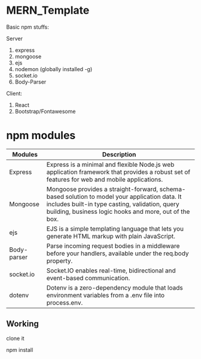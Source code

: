 # MERN_Template
Basic npm stuffs:

Server
1. express
1. mongoose
3. ejs
4. nodemon (globally installed -g)
5. socket.io 
6. Body-Parser

Client:
1. React
2. Bootstrap/Fontawesome

# npm modules

| Modules      | Description |
| ----------- | ----------- |
| Express      | Express is a minimal and flexible Node.js web application framework that provides a robust set of features for web and mobile applications.       |
| Mongoose  | Mongoose provides a straight-forward, schema-based solution to model your application data. It includes built-in type casting, validation, query building, business logic hooks and more, out of the box.        |
| ejs  | EJS is a simple templating language that lets you generate HTML markup with plain JavaScript.        |
| Body-parser  | Parse incoming request bodies in a middleware before your handlers, available under the req.body property.        |
| socket.io  | Socket.IO enables real-time, bidirectional and event-based communication.        |
| dotenv  | Dotenv is a zero-dependency module that loads environment variables from a .env file into process.env.        |

## Working
clone it

npm install
